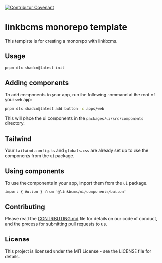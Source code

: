 [![Contributor Covenant](https://img.shields.io/badge/Contributor%20Covenant-2.1-4baaaa.svg)](code_of_conduct.md)

# linkbcms monorepo template

This template is for creating a monorepo with linkbcms.

## Usage

```bash
pnpm dlx shadcn@latest init
```

## Adding components

To add components to your app, run the following command at the root of your `web` app:

```bash
pnpm dlx shadcn@latest add button -c apps/web
```

This will place the ui components in the `packages/ui/src/components` directory.

## Tailwind

Your `tailwind.config.ts` and `globals.css` are already set up to use the components from the `ui` package.

## Using components

To use the components in your app, import them from the `ui` package.

```tsx
import { Button } from "@linkbcms/ui/components/button"
```

## Contributing

Please read the [CONTRIBUTING.md](.github/CONTRIBUTING.md) file for details on our code of conduct, and the process for submitting pull requests to us.

## License

This project is licensed under the MIT License - see the LICENSE file for details.
